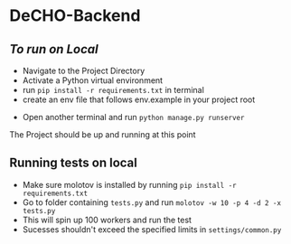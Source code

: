 # DeCHO-Backend

## _To run on Local_
* Navigate to the Project Directory
* Activate a Python virtual environment
* run `pip install -r requirements.txt` in terminal
* create an env file that follows env.example in your project root

[comment]: <> (* run `celery -A Decho beat` )
* Open another terminal and run `python manage.py runserver`

The Project should be up and running at this point

## Running tests on local
* Make sure molotov is installed by running `pip install -r requirements.txt`
* Go to folder containing `tests.py` and run `molotov -w 10 -p 4 -d 2 -x tests.py`
* This will spin up 100 workers and run the test
* Sucesses shouldn't exceed the specified limits in `settings/common.py`